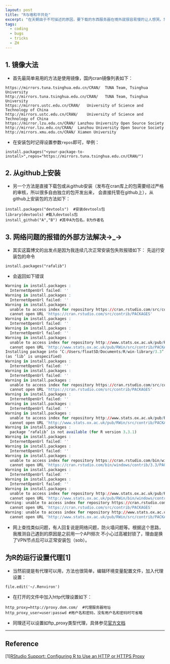 ```yaml
---
layout: post
title: "R与墙和平共处"
excerpt: "在天朝由于不可描述的原因，要下载的东西服务器在境外就很容易慢的让人想哭。常用幸福安心翻墙工具VPN，VPS。不过这里不是讲翻墙的，事实上由于不可描述的干预和影响，VPN和VPS经常会在不可抗力影响下间歇下线。本文内容包括：(i)利用镜像无脑安包；(ii)从github上安装包；(iii)从打包文件本地安装包；(iii)过程中遇到的一个奇妙error及其解决；(iv)为RStudio设置代理。"
tags:
  - coding
  - bugs
  - tricks
  - ZH
---
```


## 1. 镜像大法
- 首先最简单易用的方法是使用镜像，国内cran镜像列表如下：
```
https://mirrors.tuna.tsinghua.edu.cn/CRAN/	TUNA Team, Tsinghua University
http://mirrors.tuna.tsinghua.edu.cn/CRAN/	TUNA Team, Tsinghua University
https://mirrors.ustc.edu.cn/CRAN/	University of Science and Technology of China
http://mirrors.ustc.edu.cn/CRAN/	University of Science and Technology of China
https://mirror.lzu.edu.cn/CRAN/	Lanzhou University Open Source Society
http://mirror.lzu.edu.cn/CRAN/	Lanzhou University Open Source Society
http://mirrors.xmu.edu.cn/CRAN/	Xiamen University
```
- 在安装包时记得设置参数`repos`即可，举例：
```
install.packages("<your-package-to-install>",repos="https://mirrors.tuna.tsinghua.edu.cn/CRAN/")
```

## 2. 从github上安装
- 另一个方法是直接下载包或从github安装（发布在cran库上的包需要经过严格的审核，所以很多自由独立的包开发出来，
会直接托管在github上），从github上安装包的方法如下：
```
install.packages("devtools")  #安装devtools包
library(devtools) #载入devtools包
install_github("A","B") #其中A为包名，B为作者名
```

## 3. 网络问题的报错的外部方法解决→_→
- 其实这篇博文的出发点是因为我连续几次正常安装包失败报错如下： 先运行安装包的命令
```
install.packages("rafalib")

```
- 会返回如下错误
``` R
Warning in install.packages :
  InternetOpenUrl failed: ''
Warning in install.packages :
  InternetOpenUrl failed: ''
Warning in install.packages :
  unable to access index for repository https://cran.rstudio.com/src/contrib:
  cannot open URL 'https://cran.rstudio.com/src/contrib/PACKAGES'
Warning in install.packages :
  InternetOpenUrl failed: ''
Warning in install.packages :
  InternetOpenUrl failed: ''
Warning in install.packages :
  unable to access index for repository http://www.stats.ox.ac.uk/pub/RWin/src/contrib:
  cannot open URL 'http://www.stats.ox.ac.uk/pub/RWin/src/contrib/PACKAGES'
Installing package into ‘C:/Users/floatSD/Documents/R/win-library/3.3’
(as ‘lib’ is unspecified)
Warning in install.packages :
  InternetOpenUrl failed: ''
Warning in install.packages :
  InternetOpenUrl failed: ''
Warning in install.packages :
  unable to access index for repository https://cran.rstudio.com/src/contrib:
  cannot open URL 'https://cran.rstudio.com/src/contrib/PACKAGES'
Warning in install.packages :
  InternetOpenUrl failed: ''
Warning in install.packages :
  InternetOpenUrl failed: ''
Warning in install.packages :
  unable to access index for repository http://www.stats.ox.ac.uk/pub/RWin/src/contrib:
  cannot open URL 'http://www.stats.ox.ac.uk/pub/RWin/src/contrib/PACKAGES'
Warning in install.packages :
  package ‘rafalib’ is not available (for R version 3.3.1)
Warning in install.packages :
  InternetOpenUrl failed: ''
Warning in install.packages :
  InternetOpenUrl failed: ''
Warning in install.packages :
  unable to access index for repository https://cran.rstudio.com/bin/windows/contrib/3.3:
  cannot open URL 'https://cran.rstudio.com/bin/windows/contrib/3.3/PACKAGES'
Warning in install.packages :
  InternetOpenUrl failed: ''
Warning in install.packages :
  InternetOpenUrl failed: ''
Warning in install.packages :
  unable to access index for repository http://www.stats.ox.ac.uk/pub/RWin/bin/windows/contrib/3.3:
  cannot open URL 'http://www.stats.ox.ac.uk/pub/RWin/bin/windows/contrib/3.3/PACKAGES'
Warning: unable to access index for repository https://cran.rstudio.com/src/contrib:
  cannot open URL 'https://cran.rstudio.com/src/contrib/PACKAGES'
Warning: unable to access index for repository http://www.stats.ox.ac.uk/pub/RWin/src/contrib:
  cannot open URL 'http://www.stats.ox.ac.uk/pub/RWin/src/contrib/PACKAGES'
```

- 网上查找类似问题，有人回复说是网络问题，防火墙问题等。根据这个思路，我推测自己遇到的原因是之前用一个API频次
不小心过高被封锁了，理由是换了VPN节点后可以正常安装包（sob）。

## 为R的运行设置代理[1]
- 当然前提是有代理可以用，方法也很简单，编辑环境变量配置文件，加入代理设置：
```
file.edit('~/.Renviron')
```
- 在打开的文件中加入http代理设置如下：
```
http_proxy=http://proxy.dom.com/  #代理服务器地址
http_proxy_user=user:passwd #用户名和密码，没有用户名和密码时可省略
```
- 同理还可以设置如ftp_proxy类型代理，具体参见[官方文档](https://curl.haxx.se/libcurl/c/libcurl-tutorial.html)

-----
## Reference
[1][RStudio Support: Configuring R to Use an HTTP or HTTPS Proxy](https://support.rstudio.com/hc/en-us/articles/200488488-Configuring-R-to-Use-an-HTTP-or-HTTPS-Proxy)
